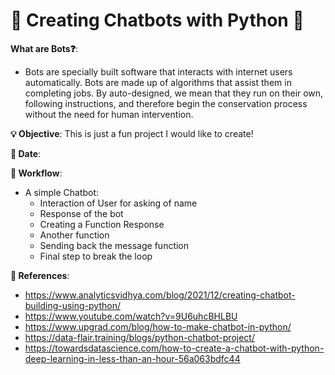 # 🤖 Creating Chatbots with Python 🤖

**What are Bots❓**:
- Bots are specially built software that interacts with internet users automatically. Bots are made up of algorithms that assist them in completing jobs. By auto-designed, we mean that they run on their own, following instructions, and therefore begin the conservation process without the need for human intervention. 

**💡 Objective**: This is just a fun project I would like to create! 

**📅 Date**: 

**📝 Workflow**:
- A simple Chatbot:
  -  Interaction of User for asking of name
  -  Response of the bot
  -  Creating a Function Response
  -  Another function
  -  Sending back the message function
  -  Final step to break the loop 

**📜 References**:
- https://www.analyticsvidhya.com/blog/2021/12/creating-chatbot-building-using-python/
- https://www.youtube.com/watch?v=9U6uhcBHLBU
- https://www.upgrad.com/blog/how-to-make-chatbot-in-python/
- https://data-flair.training/blogs/python-chatbot-project/
- https://towardsdatascience.com/how-to-create-a-chatbot-with-python-deep-learning-in-less-than-an-hour-56a063bdfc44
